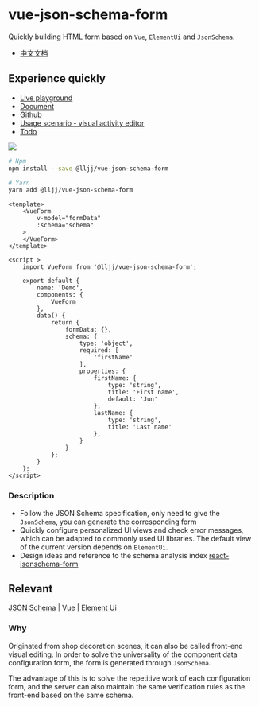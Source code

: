 # vue-json-schema-form
Quickly building HTML form based on `Vue`, `ElementUi` and `JsonSchema`.

* [中文文档](https://github.com/lljj-x/vue-json-schema-form/blob/master/README_zh-ch.md)

## Experience quickly
* [Live playground](https://form.lljj.me/ "Vue JSON Schema Form Demo")
* [Document](https://vue-json-schema-form.lljj.me/en/ "Vue JSON Schema Docs")
* [Github](https://github.com/lljj-x/vue-json-schema-form "Vue JSON Schema github")
* [Usage scenario - visual activity editor](https://form.lljj.me/vue-editor.html)
* [Todo](https://vue-json-schema-form.lljj.me/en/guide/todo.html)

![](https://7.luochongfei.top/vue-json-schema-form.gif?1)

``` bash
# Npm
npm install --save @lljj/vue-json-schema-form

# Yarn
yarn add @lljj/vue-json-schema-form
```

```vue
<template>
    <VueForm
        v-model="formData"
        :schema="schema"
    >
    </VueForm>
</template>

<script >
    import VueForm from '@lljj/vue-json-schema-form';

    export default {
        name: 'Demo',
        components: {
            VueForm
        },
        data() {
            return {
                formData: {},
                schema: {
                    type: 'object',
                    required: [
                        'firstName'
                    ],
                    properties: {
                        firstName: {
                            type: 'string',
                            title: 'First name',
                            default: 'Jun'
                        },
                        lastName: {
                            type: 'string',
                            title: 'Last name'
                        },
                    }
                }
            };
        }
    };
</script>
```

### Description
* Follow the JSON Schema specification, only need to give the `JsonSchema`, you can generate the corresponding form
* Quickly configure personalized UI views and check error messages, which can be adapted to commonly used UI libraries. The default view of the current version depends on `ElementUi`.
* Design ideas and reference to the schema analysis index [react-jsonschema-form](https://github.com/rjsf-team/react-jsonschema-form)

## Relevant
[JSON Schema](https://json-schema.org/understanding-json-schema/index.html) |
[Vue](https://cn.vuejs.org/) |
[Element Ui](https://element.eleme.io/)

### Why
Originated from shop decoration scenes, it can also be called front-end visual editing. In order to solve the universality of the component data configuration form, the form is generated through `JsonSchema`.

The advantage of this is to solve the repetitive work of each configuration form, and the server can also maintain the same verification rules as the front-end based on the same schema.
